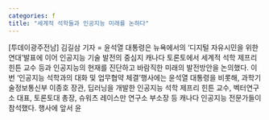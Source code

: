 ```yaml
---
categories: f
title: "세계적 석학들과 인공지능 미래를 논하다"
---
```

[투데이광주전남] 김길삼 기자 = 윤석열 대통령은 뉴욕에서의 ‘디지털 자유시민을 위한 연대’발표에 이어 인공지능 기술 발전의 중심지 캐나다 토론토에서 세계적 석학 제프리 힌튼 교수 등과 인공지능의 현재를 진단하고 바람직한 미래의 발전방안을 논의했다. 이번 ‘인공지능 석학과의 대화 및 업무협약 체결’행사에는 윤석열 대통령을 비롯해, 과학기술정보통신부 이종호 장관, 딥러닝을 개발한 인공지능 석학 제프리 힌튼 교수, 벡터연구소 대표, 토론토대 총장, 슈워츠 레이스만 연구소 부소장 등 캐나다 인공지능 전문가들이 참석했다. 행사에 앞서 윤